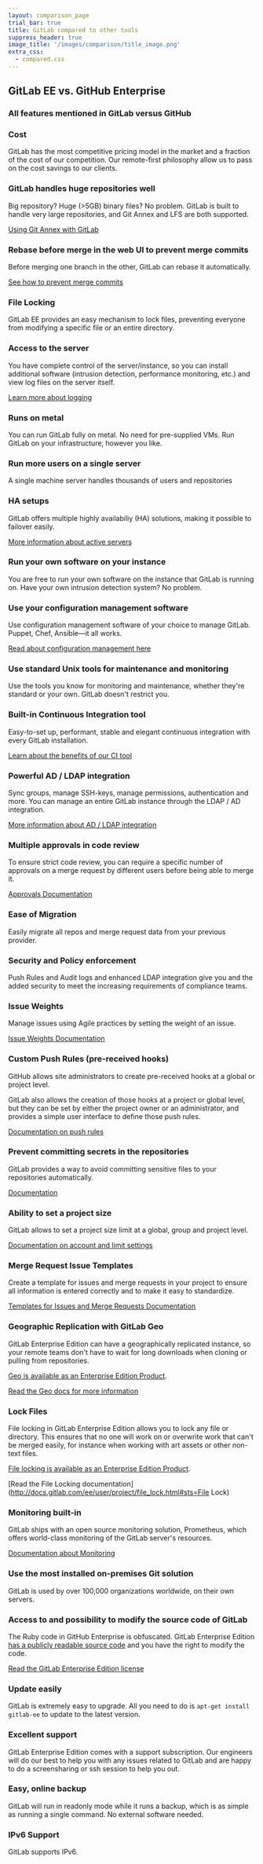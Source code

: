 ```yaml
---
layout: comparison_page
trial_bar: true
title: GitLab compared to other tools
suppress_header: true
image_title: '/images/comparison/title_image.png'
extra_css:
  - compared.css
---
```


## GitLab EE vs. GitHub Enterprise

### All features mentioned in GitLab versus GitHub

### Cost
GitLab has the most competitive pricing model in the market and a fraction of the cost of our competition. Our remote-first philosophy allow us to pass on the cost savings to our clients.

### GitLab handles huge repositories well
Big repository? Huge (>5GB) binary files? No problem. GitLab is built to handle very large repositories, and Git Annex and LFS are both supported.

[Using Git Annex with GitLab](https://about.gitlab.com/2015/02/17/gitlab-annex-solves-the-problem-of-versioning-large-binaries-with-git/)

### Rebase before merge in the web UI to prevent merge commits
Before merging one branch in the other, GitLab can rebase it automatically.

[See how to prevent merge commits](https://about.gitlab.com/2014/12/22/gitlab-7-6-and-ci-5-3-released/)

### File Locking
GitLab EE provides an easy mechanism to lock files, preventing everyone from
modifying a specific file or an entire directory.

### Access to the server
You have complete control of the server/instance, so you can install additional software (intrusion detection, performance monitoring, etc.) and view log files on the server itself.

[Learn more about logging](http://doc.gitlab.com/ce/logs/logs.html)

### Runs on metal
You can run GitLab fully on metal. No need for pre-supplied VMs. Run GitLab on your infrastructure, however you like.

### Run more users on a single server
A single machine server handles thousands of users and repositories

### HA setups
GitLab offers multiple highly availabiliy (HA) solutions, making it possible to failover easily.

[More information about active servers](https://about.gitlab.com/high-availability/)

### Run your own software on your instance
You are free to run your own software on the instance that GitLab is running on. Have your own intrusion detection system? No problem.

### Use your configuration management software
Use configuration management software of your choice to manage GitLab. Puppet, Chef, Ansible—it all works.

[Read about configuration management here](https://about.gitlab.com/installation/)

### Use standard Unix tools for maintenance and monitoring
Use the tools you know for monitoring and maintenance, whether they're standard or your own. GitLab doesn't restrict you.

### Built-in Continuous Integration tool
Easy-to-set up, performant, stable and elegant continuous integration with every GitLab installation.

[Learn about the benefits of our CI tool](http://doc.gitlab.com/ci/)

### Powerful AD / LDAP integration
Sync groups, manage SSH-keys, manage permissions, authentication and more. You can manage an entire GitLab instance through the LDAP / AD integration.

[More information about AD / LDAP integration](http://doc.gitlab.com/ee/integration/ldap.html)

### Multiple approvals in code review
To ensure strict code review, you can require a specific number of approvals on a merge request by different users before being able to merge it.

[Approvals Documentation](http://doc.gitlab.com/ee/workflow/merge_request_approvals.html)

### Ease of Migration
Easily migrate all repos and merge request data from your previous provider.

### Security and Policy enforcement
Push Rules and Audit logs and enhanced LDAP integration give you and the added security to meet the increasing requirements of compliance teams.

### Issue Weights
Manage issues using Agile practices by setting the weight of an issue.

[Issue Weights Documentation](http://doc.gitlab.com/ee/workflow/issue_weight.html)

### Custom Push Rules (pre-received hooks)

GitHub allows site administrators to create pre-received hooks at a global or
project level.

GitLab also allows the creation of those hooks at a project or global level, but
they can be set by either the project owner or an administrator, and provides a
simple user interface to define those push rules.

[Documentation on push rules](https://docs.gitlab.com/ee/push_rules/push_rules.html#prevent-pushing-secrets-to-the-repository)

### Prevent committing secrets in the repositories
GitLab provides a way to avoid committing sensitive files to your repositories automatically.

[Documentation](https://docs.gitlab.com/ee/push_rules/push_rules.html#prevent-pushing-secrets-to-the-repository)

### Ability to set a project size

GitLab allows to set a project size limit at a global, group and project level.

[Documentation on account and limit settings](https://docs.gitlab.com/ee/user/admin_area/settings/account_and_limit_settings.html)

### Merge Request Issue Templates
Create a template for issues and merge requests in your project to ensure all information is entered correctly and to make it easy to standardize.

[Templates for Issues and Merge Requests Documentation](http://doc.gitlab.com/ee/customization/issue_and_merge_request_template.html)

### Geographic Replication with GitLab Geo
GitLab Enterprise Edition can have a geographically replicated instance,
so your remote teams don't have to wait for long downloads when cloning or
pulling from repositories.

[Geo is available as an Enterprise Edition Product](https://about.gitlab.com/pricing/).

[Read the Geo docs for more information](http://docs.gitlab.com/ee/gitlab-geo/README.html)

### Lock Files
File locking in GitLab Enterprise Edition allows you to lock any file or
directory. This ensures that no one will work on or overwrite work that
can't be merged easily, for instance when working with art assets or
other non-text files.

[File locking is available as an Enterprise Edition Product](https://about.gitlab.com/pricing/).

[Read the File Locking documentation](http://docs.gitlab.com/ee/user/project/file_lock.html#sts=File Lock)

### Monitoring built-in
GitLab ships with an open source monitoring solution, Prometheus, which offers
world-class monitoring of the GitLab server's resources.

[Documentation about Monitoring](http://docs.gitlab.com/runner/monitoring/README.html)

### Use the most installed on-premises Git solution
GitLab is used by over 100,000 organizations worldwide, on their own servers.

### Access to and possibility to modify the source code of GitLab

The Ruby code in GitHub Enterprise is obfuscated.
GitLab Enterprise Edition [has a publicly readable source code][ee-source] and
you have the right to modify the code.

[Read the GitLab Enterprise Edition license](https://gitlab.com/gitlab-org/gitlab-ee/blob/master/LICENSE)

[ee-source]: https://gitlab.com/gitlab-org/gitlab-ee

### Update easily
GitLab is extremely easy to upgrade. All you need to do is `apt-get install gitlab-ee` to update to the latest version.

### Excellent support
GitLab Enterprise Edition comes with a support subscription.
Our engineers will do our best to help you with any issues related to
GitLab and are happy to do a screensharing or ssh session to help you out.

### Easy, online backup
GitLab will run in readonly mode while it runs a backup, which is
as simple as running a single command. No external software needed.

### IPv6 Support
GitLab supports IPv6.
